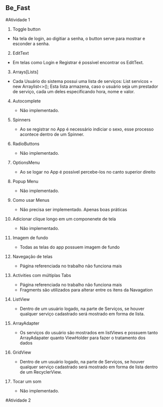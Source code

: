 ## Be_Fast


#Atividade 1

1. Toggle button
  - Na tela de login, ao digitiar a senha, o button serve para mostrar e esconder a senha.

2. EditText
  - Em telas como Login e Registrar é possível encontrar os EditText.
  
3. Arrays[Lists]
  - Cada Usuário do sistema possui uma lista de serviços: List<Servico> servicos = new Arraylist<>(); Esta lista armazena, caso o usuário seja um prestador de serviço, cada um deles especificando hora, nome e valor.
  
4. Autocomplete
   - Não implementado.
 
5. Spinners
    - Ao se registrar no App é necessário indiciar o sexo, esse processo acontece dentro de um Spinner.
  
6. RadioButtons
    - Não implementado.
   
7. OptionsMenu
    - Ao se logar no App é possível percebe-los no canto superior direito
    
8. Popup Menu
    - Não implementado.
   
9. Como usar Menus
    - Não precisa ser implementado. Apenas boas práticas
    
10. Adicionar clique longo em um componenete de tela
    - Não implementado.

11. Imagem de fundo
    - Todas as telas do app possuem imagem de fundo
  
12. Navegação de telas
    - Página referenciada no trabalho não funciona mais
   
13. Activities	com	múltiplas	Tabs
    - Página referenciada no trabalho não funciona mais
    - Fragments são utilizados para alterar entre os itens da Navagation 

14. ListView
    - Dentro de um usuário logado, na parte de Serviços, se houver qualquer serviço cadastrado será mostrado em forma de lista.
  
15. ArrayAdapter
    - Os serviços do usuário são mostrados em listViews e possuem tanto ArrayAdapater quanto ViewHolder para fazer o tratamento dos dados

16. GridView
    - Dentro de um usuário logado, na parte de Serviços, se houver qualquer serviço cadastrado será mostrado em forma de lista dentro de um RecyclerView.
  
17. Tocar um som
    - Não implementado.

#Atividade 2
